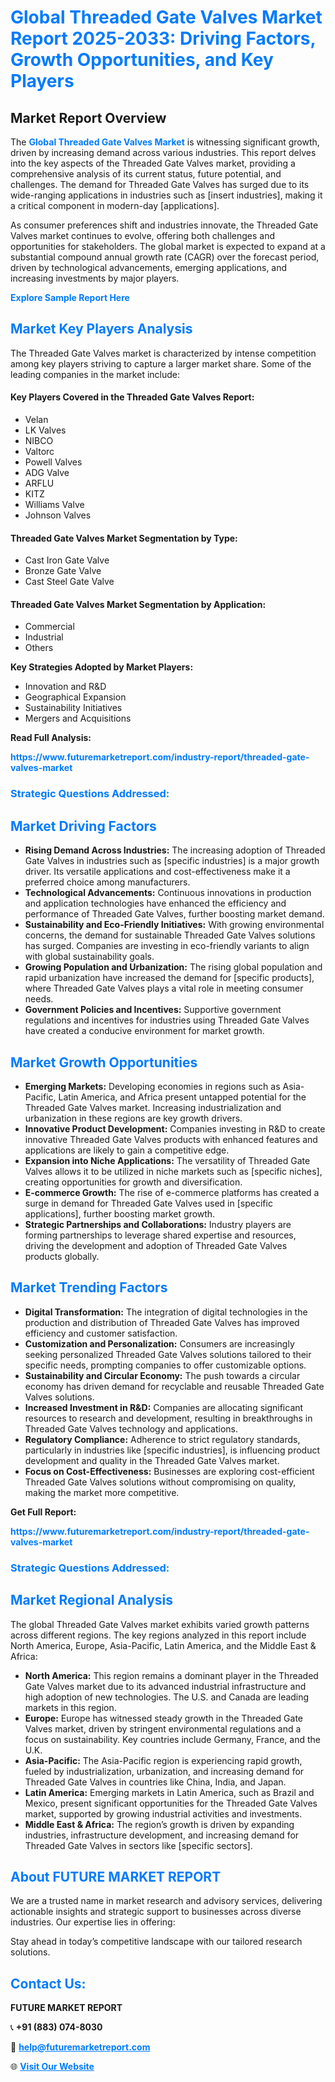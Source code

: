 <h1 style="color: #007BFF;">Global Threaded Gate Valves Market Report 2025-2033: Driving Factors, Growth Opportunities, and Key Players</h1>

<section id="overview">
<h2>Market Report Overview</h2>
<p>The <a href="https://www.futuremarketreport.com/industry-report/threaded-gate-valves-market" style="color: #007BFF; text-decoration: none;"><strong>Global Threaded Gate Valves Market</strong></a> is witnessing significant growth, driven by increasing demand across various industries. This report delves into the key aspects of the Threaded Gate Valves market, providing a comprehensive analysis of its current status, future potential, and challenges. The demand for Threaded Gate Valves has surged due to its wide-ranging applications in industries such as [insert industries], making it a critical component in modern-day [applications].</p>
<p>As consumer preferences shift and industries innovate, the Threaded Gate Valves market continues to evolve, offering both challenges and opportunities for stakeholders. The global market is expected to expand at a substantial compound annual growth rate (CAGR) over the forecast period, driven by technological advancements, emerging applications, and increasing investments by major players.</p>
</section>

<section id="overview">
<p><a href="https://www.futuremarketreport.com/request-sample/reportId=29285" style="color: #007BFF; text-decoration: none;"><strong>Explore Sample Report Here</strong></a></p>
</section>

<section id="key-players">
<h2 style="color: #007BFF;">Market Key Players Analysis</h2>
<p>The Threaded Gate Valves market is characterized by intense competition among key players striving to capture a larger market share. Some of the leading companies in the market include:</p>
<h4>Key Players Covered in the Threaded Gate Valves Report:</h4>
<ul><li>Velan</li><li>LK Valves</li><li>NIBCO</li><li>Valtorc</li><li>Powell Valves</li><li>ADG Valve</li><li>ARFLU</li><li>KITZ</li><li>Williams Valve</li><li>Johnson Valves</li></ul>
<h4>Threaded Gate Valves Market Segmentation by Type:</h4>
<ul><li>Cast Iron Gate Valve</li><li>Bronze Gate Valve</li><li>Cast Steel Gate Valve</li></ul>

<h4>Threaded Gate Valves Market Segmentation by Application:</h4>
<ul><li>Commercial</li><li>Industrial</li><li>Others</li></ul>
<p><strong>Key Strategies Adopted by Market Players:</strong></p>
<ul>
<li>Innovation and R&D</li>
<li>Geographical Expansion</li>
<li>Sustainability Initiatives</li>
<li>Mergers and Acquisitions</li>
</ul>
</section>

<section>
<p><strong>Read Full Analysis: </strong></p><a href="https://www.futuremarketreport.com/industry-report/threaded-gate-valves-market" style="color: #007BFF; text-decoration: none;"><strong>https://www.futuremarketreport.com/industry-report/threaded-gate-valves-market</strong></a>
<h3 style="color: #007BFF;">Strategic Questions Addressed:</h3>
</section>

<section id="driving-factors">
<h2 style="color: #007BFF;">Market Driving Factors</h2>
<ul>
<li><strong>Rising Demand Across Industries:</strong> The increasing adoption of Threaded Gate Valves in industries such as [specific industries] is a major growth driver. Its versatile applications and cost-effectiveness make it a preferred choice among manufacturers.</li>
<li><strong>Technological Advancements:</strong> Continuous innovations in production and application technologies have enhanced the efficiency and performance of Threaded Gate Valves, further boosting market demand.</li>
<li><strong>Sustainability and Eco-Friendly Initiatives:</strong> With growing environmental concerns, the demand for sustainable Threaded Gate Valves solutions has surged. Companies are investing in eco-friendly variants to align with global sustainability goals.</li>
<li><strong>Growing Population and Urbanization:</strong> The rising global population and rapid urbanization have increased the demand for [specific products], where Threaded Gate Valves plays a vital role in meeting consumer needs.</li>
<li><strong>Government Policies and Incentives:</strong> Supportive government regulations and incentives for industries using Threaded Gate Valves have created a conducive environment for market growth.</li>
</ul>
</section>

<section id="growth-opportunities">
<h2 style="color: #007BFF;">Market Growth Opportunities</h2>
<ul>
<li><strong>Emerging Markets:</strong> Developing economies in regions such as Asia-Pacific, Latin America, and Africa present untapped potential for the Threaded Gate Valves market. Increasing industrialization and urbanization in these regions are key growth drivers.</li>
<li><strong>Innovative Product Development:</strong> Companies investing in R&D to create innovative Threaded Gate Valves products with enhanced features and applications are likely to gain a competitive edge.</li>
<li><strong>Expansion into Niche Applications:</strong> The versatility of Threaded Gate Valves allows it to be utilized in niche markets such as [specific niches], creating opportunities for growth and diversification.</li>
<li><strong>E-commerce Growth:</strong> The rise of e-commerce platforms has created a surge in demand for Threaded Gate Valves used in [specific applications], further boosting market growth.</li>
<li><strong>Strategic Partnerships and Collaborations:</strong> Industry players are forming partnerships to leverage shared expertise and resources, driving the development and adoption of Threaded Gate Valves products globally.</li>
</ul>
</section>

<section id="trending-factors">
<h2 style="color: #007BFF;">Market Trending Factors</h2>
<ul>
<li><strong>Digital Transformation:</strong> The integration of digital technologies in the production and distribution of Threaded Gate Valves has improved efficiency and customer satisfaction.</li>
<li><strong>Customization and Personalization:</strong> Consumers are increasingly seeking personalized Threaded Gate Valves solutions tailored to their specific needs, prompting companies to offer customizable options.</li>
<li><strong>Sustainability and Circular Economy:</strong> The push towards a circular economy has driven demand for recyclable and reusable Threaded Gate Valves solutions.</li>
<li><strong>Increased Investment in R&D:</strong> Companies are allocating significant resources to research and development, resulting in breakthroughs in Threaded Gate Valves technology and applications.</li>
<li><strong>Regulatory Compliance:</strong> Adherence to strict regulatory standards, particularly in industries like [specific industries], is influencing product development and quality in the Threaded Gate Valves market.</li>
<li><strong>Focus on Cost-Effectiveness:</strong> Businesses are exploring cost-efficient Threaded Gate Valves solutions without compromising on quality, making the market more competitive.</li>
</ul>
</section>

<section>
<p><strong>Get Full Report: </strong></p><a href="https://www.futuremarketreport.com/industry-report/threaded-gate-valves-market" style="color: #007BFF; text-decoration: none;"><strong>https://www.futuremarketreport.com/industry-report/threaded-gate-valves-market</strong></a>
<h3 style="color: #007BFF;">Strategic Questions Addressed:</h3>
</section>


<section id="regional-analysis">
<h2 style="color: #007BFF;">Market Regional Analysis</h2>
<p>The global Threaded Gate Valves market exhibits varied growth patterns across different regions. The key regions analyzed in this report include North America, Europe, Asia-Pacific, Latin America, and the Middle East & Africa:</p>
<ul>
<li><strong>North America:</strong> This region remains a dominant player in the Threaded Gate Valves market due to its advanced industrial infrastructure and high adoption of new technologies. The U.S. and Canada are leading markets in this region.</li>
<li><strong>Europe:</strong> Europe has witnessed steady growth in the Threaded Gate Valves market, driven by stringent environmental regulations and a focus on sustainability. Key countries include Germany, France, and the U.K.</li>
<li><strong>Asia-Pacific:</strong> The Asia-Pacific region is experiencing rapid growth, fueled by industrialization, urbanization, and increasing demand for Threaded Gate Valves in countries like China, India, and Japan.</li>
<li><strong>Latin America:</strong> Emerging markets in Latin America, such as Brazil and Mexico, present significant opportunities for the Threaded Gate Valves market, supported by growing industrial activities and investments.</li>
<li><strong>Middle East & Africa:</strong> The region’s growth is driven by expanding industries, infrastructure development, and increasing demand for Threaded Gate Valves in sectors like [specific sectors].</li>
</ul>
</section>

<footer>
<h2 style="color: #007BFF;">About FUTURE MARKET REPORT</h2>
<p>We are a trusted name in market research and advisory services, delivering actionable insights and strategic support to businesses across diverse industries. Our expertise lies in offering:</p>

<p>Stay ahead in today’s competitive landscape with our tailored research solutions.</p>

<h2 style="color: #007BFF;">Contact Us:</h2>
<p><strong>FUTURE MARKET REPORT</strong></p>
<p>📞 <strong>+91 (883) 074-8030</strong></p>
<p>📧 <strong><a href="mailto:help@futuremarketreport.com" style="color: #007BFF;">help@futuremarketreport.com</a></strong></p>
<p>🌐 <strong><a href="https://www.futuremarketreport.com/" style="color: #007BFF;">Visit Our Website</a></strong></p>
</footer>